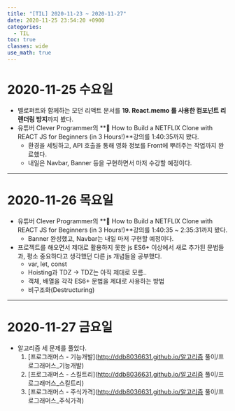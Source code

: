 ```yaml
---
title: "[TIL] 2020-11-23 ~ 2020-11-27"
date: 2020-11-25 23:54:20 +0900
categories:
  - TIL
toc: true
classes: wide
use_math: true
---
```


# 2020-11-25 수요일

- 벨로퍼트와 함께하는 모던 리액트 문서를 **19. React.memo 를 사용한 컴포넌트 리렌더링 방지**까지 봤다.
- 유튜버 Clever Programmer의 **🔴 How to Build a NETFLIX Clone with REACT JS for Beginners (in 3 Hours!)**강의를 1:40:35까지 봤다.
  - 환경을 세팅하고, API 호출을 통해 영화 정보를 Front에 뿌려주는 작업까지 완료했다.
  - 내일은 Navbar, Banner 등을 구현하면서 마저 수강할 예정이다.

---

# 2020-11-26 목요일

- 유튜버 Clever Programmer의 **🔴 How to Build a NETFLIX Clone with REACT JS for Beginners (in 3 Hours!)**강의를 1:40:35 ~ 2:35:31까지 봤다.
  - Banner 완성했고, Navbar는 내일 마저 구현할 예정이다.
- 프로젝트를 해오면서 제대로 활용하지 못한 js ES6+ 이상에서 새로 추가된 문법들과, 평소 중요하다고 생각했던 다른 js 개념들을 공부했다.
  - var, let, const
  - Hoisting과 TDZ -> TDZ는 아직 제대로 모름..
  - 객체, 배열을 각각 ES6+ 문법을 제대로 사용하는 방법
  - 비구조화(Destructuring)

---

# 2020-11-27 금요일

- 알고리즘 세 문제를 풀었다.
  1. [프로그래머스 - 기능개발](http://ddb8036631.github.io/알고리즘 풀이/프로그래머스_기능개발)
  2. [프로그래머스 - 스킬트리](http://ddb8036631.github.io/알고리즘 풀이/프로그래머스_스킬트리)
  3. [프로그래머스 - 주식가격](http://ddb8036631.github.io/알고리즘 풀이/프로그래머스_주식가격)
